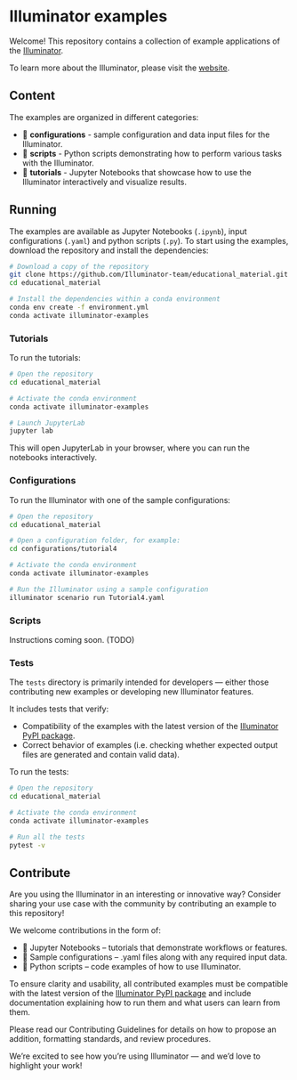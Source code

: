 # Illuminator examples

Welcome! This repository contains a collection of example applications of the [Illuminator](https://github.com/Illuminator-team/Illuminator).

To learn more about the Illuminator, please visit the [website](https://illuminator-team.github.io/Illuminator/). 

## Content

The examples are organized in different categories:
- 📁 **configurations** - sample configuration and data input files for the Illuminator.
- 🐍 **scripts** - Python scripts demonstrating how to perform various tasks with the Illuminator.
- 📓 **tutorials** - Jupyter Notebooks that showcase how to use the Illuminator interactively and visualize results.

## Running

The examples are available as Jupyter Notebooks (`.ipynb`), input configurations (`.yaml`) and python scripts (`.py`). To start using the examples, download the repository and install the dependencies:

```bash
# Download a copy of the repository
git clone https://github.com/Illuminator-team/educational_material.git
cd educational_material

# Install the dependencies within a conda environment
conda env create -f environment.yml
conda activate illuminator-examples
```
### Tutorials

To run the tutorials:

```bash
# Open the repository 
cd educational_material

# Activate the conda environment
conda activate illuminator-examples

# Launch JupyterLab
jupyter lab
```

This will open JupyterLab in your browser, where you can run the notebooks interactively.

### Configurations

To run the Illuminator with one of the sample configurations: 

```bash
# Open the repository 
cd educational_material

# Open a configuration folder, for example:
cd configurations/tutorial4

# Activate the conda environment
conda activate illuminator-examples

# Run the Illuminator using a sample configuration 
illuminator scenario run Tutorial4.yaml
```

### Scripts

Instructions coming soon. (TODO)

### Tests

The `tests` directory is primarily intended for developers — either those contributing new examples or developing new Illuminator features.

It includes tests that verify:
- Compatibility of the examples with the latest version of the [Illuminator PyPI package](https://pypi.org/project/illuminator/).
- Correct behavior of examples (i.e. checking whether expected output files are generated and contain valid data).

To run the tests:

```bash
# Open the repository 
cd educational_material

# Activate the conda environment
conda activate illuminator-examples

# Run all the tests
pytest -v
```

## Contribute

Are you using the Illuminator in an interesting or innovative way? Consider sharing your use case with the community by contributing an example to this repository!

We welcome contributions in the form of:
- 📓 Jupyter Notebooks – tutorials that demonstrate workflows or features.
- 📁 Sample configurations – .yaml files along with any required input data.
- 🐍 Python scripts – code examples of how to use Illuminator.

To ensure clarity and usability, all contributed examples must be compatible with the latest version of the [Illuminator PyPI package](https://pypi.org/project/illuminator/) and include documentation explaining how to run them and what users can learn from them.

Please read our Contributing Guidelines for details on how to propose an addition, formatting standards, and review procedures.

We’re excited to see how you’re using Illuminator — and we’d love to highlight your work!
